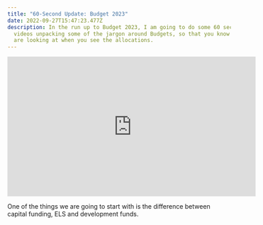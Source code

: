 ```yaml
---
title: "60-Second Update: Budget 2023"
date: 2022-09-27T15:47:23.477Z
description: In the run up to Budget 2023, I am going to do some 60 second
  videos unpacking some of the jargon around Budgets, so that you know what you
  are looking at when you see the allocations.
---
```

<iframe width="560" height="315" src="https://www.youtube.com/embed/CBusXXQ6JiY" title="YouTube video player" frameborder="0" allow="accelerometer; autoplay; clipboard-write; encrypted-media; gyroscope; picture-in-picture" allowfullscreen></iframe>



<!--StartFragment-->

One of the things we are going to start with is the difference between capital funding, ELS and development funds.

<!--EndFragment-->